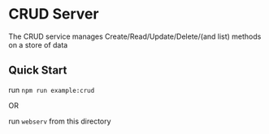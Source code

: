 # CRUD Server

The CRUD service manages Create/Read/Update/Delete/(and list) methods on a store of data

## Quick Start

run `npm run example:crud`

OR

run `webserv` from this directory
